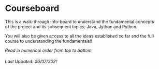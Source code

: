 # Courseboard

This is a walk-through info-board to understand the fundamental concepts of the project and its subsequent topics; Java, Jython and Python.

You will also be given access to all the ideas established so far and the full course to understanding the fundamentals!!

_Read in numerical order from top to bottom_

###### Last Updated: 06/07/2021
